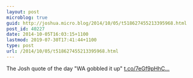 ```yaml
---
layout: post
microblog: true
guid: http://joshua.micro.blog/2014/10/05/t518627455213395968.html
post_id: 40227
date: 2014-10-05T16:03:15+1100
lastmod: 2019-07-30T17:41:44+1100
type: post
url: /2014/10/05/t518627455213395968.html
---
```

The Josh quote of the day "WA gobbled it up" [t.co/7eGf9pHhC...](http://t.co/7eGf9pHhCu)
